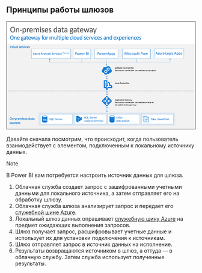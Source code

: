 ## <a name="how-the-gateway-works"></a>Принципы работы шлюзов
![On-prem-data-gateway-how-it-works](./media/gateway-onprem-how-it-works-include/on-prem-data-gateway-how-it-works.png)

Давайте сначала посмотрим, что происходит, когда пользователь взаимодействует с элементом, подключенным к локальному источнику данных. 

> [!NOTE]
> В Power BI вам потребуется настроить источник данных для шлюза.
> 
> 

1. Облачная служба создает запрос с зашифрованными учетными данными для локального источника, а затем отправляет его на обработку шлюзу.
2. Облачная служба шлюза анализирует запрос и передает его [служебной шине Azure](https://azure.microsoft.com/documentation/services/service-bus/).
3. Локальный шлюз данных опрашивает [служебную шину Azure](https://azure.microsoft.com/documentation/services/service-bus/) на предмет ожидающих выполнения запросов.
4. Шлюз получает запрос, расшифровывает учетные данные и использует их для установки подключения к источникам.
5. Шлюз отправляет запрос в источник данных на исполнение.
6. Результаты возвращаются источником в шлюз, а оттуда — в облачную службу. Затем служба использует полученные результаты.

